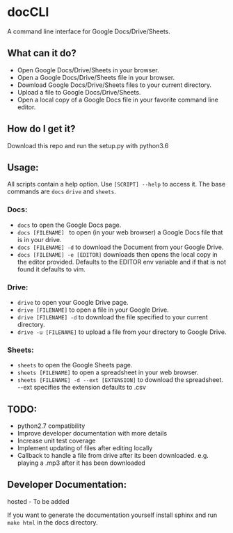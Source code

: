 # docCLI
A command line interface for Google Docs/Drive/Sheets.

## What can it do?
- Open Google Docs/Drive/Sheets in your browser.
- Open a Google Docs/Drive/Sheets file in your browser.
- Download Google Docs/Drive/Sheets files to your current directory.
- Upload a file to Google Docs/Drive/Sheets.
- Open a local copy of a Google Docs file in your favorite command line editor.

## How do I get it?

Download this repo and run the setup.py with python3.6

## Usage:

All scripts contain a help option. Use ```[SCRIPT] --help``` to access it. The 
base commands are ```docs``` ```drive``` and ```sheets```.

### Docs:
- ```docs``` to open the Google Docs page.
- ```docs [FILENAME] ``` to open (in your web browser) a Google Docs file that is in your drive.
- ```docs [FILENAME] -d``` to download the Document from your Google Drive.
- ```docs [FILENAME] -e [EDITOR]``` downloads then opens the local copy in the editor provided.
Defaults to the EDITOR env variable and if that is not found it defaults to vim.

### Drive:
- ```drive``` to open your Google Drive page.
- ```drive [FILENAME]``` to open a file in your Google Drive.
- ```drive [FILENAME] -d``` to download the file specified to your current directory.
- ```drive -u [FILENAME]``` to upload a file from your directory to Google Drive.

### Sheets:
- ```sheets``` to open the Google Sheets page.
- ```sheets [FILENAME]``` to open a spreadsheet in your web browser.
- ```sheets [FILENAME] -d --ext [EXTENSION]``` to download the spreadsheet. --ext
specifies the extension defaults to .csv

## TODO:
- python2.7 compatibility
- Improve developer documentation with more details
- Increase unit test coverage
- Implement updating of files after editing locally
- Callback to handle a file from drive after its been downloaded. e.g. playing a .mp3 after it has been
downloaded

## Developer Documentation:
hosted - To be added

If you want to generate the documentation yourself install sphinx and run 
```make html``` in the docs directory.